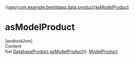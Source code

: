 //[app](../index.md)/[com.example.bestelapp.data.product](index.md)/[asModelProduct](as-model-product.md)



# asModelProduct  
[androidJvm]  
Content  
fun [DatabaseProduct](-database-product/index.md).[asModelProduct](as-model-product.md)(): [ModelProduct](-model-product/index.md)  



